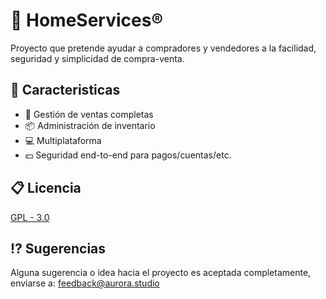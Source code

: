 
# 🏪 HomeServices®️

Proyecto que pretende ayudar a compradores y vendedores a la facilidad, seguridad y simplicidad de compra-venta.

## 📝 Caracteristicas

- 🏪 Gestión de ventas completas
- 📦 Administración de inventario
- 💻 Multiplataforma
- 💵 Seguridad end-to-end para pagos/cuentas/etc.


## 📋 Licencia

[GPL - 3.0](https://github.com/ZairDeLuque/EmpreGest/blob/main/LICENSE)

## ⁉️ Sugerencias

Alguna sugerencia o idea hacia el proyecto es aceptada completamente, enviarse a: feedback@aurora.studio
